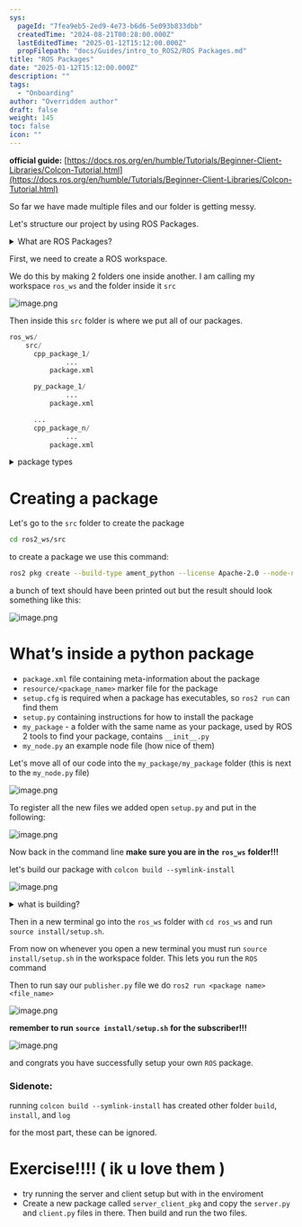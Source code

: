 ```yaml
---
sys:
  pageId: "7fea9eb5-2ed9-4e73-b6d6-5e093b833dbb"
  createdTime: "2024-08-21T00:28:00.000Z"
  lastEditedTime: "2025-01-12T15:12:00.000Z"
  propFilepath: "docs/Guides/intro_to_ROS2/ROS Packages.md"
title: "ROS Packages"
date: "2025-01-12T15:12:00.000Z"
description: ""
tags:
  - "Onboarding"
author: "Overridden author"
draft: false
weight: 145
toc: false
icon: ""
---
```


**official guide:** [https://docs.ros.org/en/humble/Tutorials/Beginner-Client-Libraries/Colcon-Tutorial.html](https://docs.ros.org/en/humble/Tutorials/Beginner-Client-Libraries/Colcon-Tutorial.html)

So far we have made multiple files and our folder is getting messy.

Let's structure our project by using ROS Packages.

<details>

<summary>What are ROS Packages?</summary>

ROS Packages are, as the name implies, packages of code that are highly sharable between ROS developers.

They consist of a folder, `package.xml` file, and source code

```python
      cpp_package_1/
		      ... imagine much code files here ..
          package.xml
```

</details>

First, we need to create a ROS workspace.

We do this by making 2 folders one inside another. I am calling my workspace `ros_ws` and the folder inside it `src`

![image.png](https://prod-files-secure.s3.us-west-2.amazonaws.com/d518164a-d88e-44d1-a4ee-3adb3bd8bce0/70706947-fd18-4537-a67b-e12946812d31/image.png?X-Amz-Algorithm=AWS4-HMAC-SHA256&X-Amz-Content-Sha256=UNSIGNED-PAYLOAD&X-Amz-Credential=ASIAZI2LB4662T6Q3KMA%2F20250627%2Fus-west-2%2Fs3%2Faws4_request&X-Amz-Date=20250627T210802Z&X-Amz-Expires=3600&X-Amz-Security-Token=IQoJb3JpZ2luX2VjEIP%2F%2F%2F%2F%2F%2F%2F%2F%2F%2FwEaCXVzLXdlc3QtMiJIMEYCIQChXfqH0UjIu6lLaSTrJrU4qrdy7ZYbTYLbC6WpgpOf%2BwIhAIVZ33JgEEZ%2FepYCBzc3Gv%2BRUEq%2F447Mx8UkS2crYyQbKv8DCHwQABoMNjM3NDIzMTgzODA1IgzGoPloLIWYH4lMoJgq3APxgXnyfua7eF8AoAFmJ9lyq%2Fo2G6Eo8T2m9Hze%2B%2BpF4ldACE9oshtiSUOWmdRFbDGd0jQ9nsiQEyd4CSUm%2BYtr1wjfhhK%2Fp34YHGBDuf%2FVQ7eTpqHBE5fGq4tPjrf%2BcxTTqACNG37AEVn7ukpWFTYUI1e5IFIAe63lFW8kZs4aADtU%2BSK9pwsweMgUPX29n9EnmgHiE88qtsVQhK25emAlN7vJNefoWJ4re9gJYTcELCekALXMvwHkGLk%2BdmWneMI7fjP1MLg53pS4S7v9FgW1AfJM9rdKjUsl99MIezYfRKEh56eTAs73VtdMqrxMTkQzit%2FUJ4e%2FB%2Fhg8JekGiTKLT9UWoTk2GNIPCvHbOmMjQyYrYxBbPSX1M6kq%2FlL7fM3%2FYSrYXg2Sghaoet2o7Qp51unMmB7lChC2Cn0POXsdKF7nIND40A1djmo8HqN8C0XfYXHZu1pR2imh79xS98ycyquqcxD1b7JepFD6HRCFOVj4wCqGbhdImg5xqQTc1o%2B7C7g1wgqx7Uk59wxwh335B%2F32y9LV5Pb%2BkZ3d7i5fJlmqIOrFT3foXGqxwJFty05IId1IiLZ6KUrwtsdC7c4CNLtULBbi%2Fil%2BPA3fLLd4bZEQqD%2BOZ1etIyW8DDBy%2FvCBjqkAbDV67BQJ6raHNd6TCyG%2F4UagrHIEhFulxkslVXTQa9r56X%2FUfxR90at0NkM%2B%2Bi0oEA%2BPU46NFAImL2GtPDLB8NfMONqcf2vGhznP3Im0M%2BaQMGSrJdReDbNOFWN6zC1S3ox2bwbyXX%2BWL8MTmAEyG4P9BehbWaDty16Rxpi5ixbRcBndtzQA2L3eznStqQz4%2Blc25ddunwJ0t0GHZ1YjvHMZxV3&X-Amz-Signature=1436988951bb013378cf6dd9ff709644ce9a9913c3e36f2d8d6c6a29f5e142ef&X-Amz-SignedHeaders=host&x-amz-checksum-mode=ENABLED&x-id=GetObject)

Then inside this `src` folder is where we put all of our packages.

```python
ros_ws/
    src/
      cpp_package_1/
		      ...
          package.xml

      py_package_1/
		      ...
          package.xml

      ...
      cpp_package_n/
		      ...
          package.xml

```

<details>

<summary>package types</summary>

packages can be either `C++` or python.

the intern file structure is different for each but for this guide we will stick to creating python packages

</details>

# Creating a package

Let's go to the `src` folder to create the package

```bash
cd ros2_ws/src
```

to create a package we use this command:

```bash
ros2 pkg create --build-type ament_python --license Apache-2.0 --node-name my_node my_package
```

a bunch of text should have been printed out but the result should look something like this:

![image.png](https://prod-files-secure.s3.us-west-2.amazonaws.com/d518164a-d88e-44d1-a4ee-3adb3bd8bce0/e6cf1e3f-8512-4a3e-b131-079f800bf3e8/image.png?X-Amz-Algorithm=AWS4-HMAC-SHA256&X-Amz-Content-Sha256=UNSIGNED-PAYLOAD&X-Amz-Credential=ASIAZI2LB4662T6Q3KMA%2F20250627%2Fus-west-2%2Fs3%2Faws4_request&X-Amz-Date=20250627T210802Z&X-Amz-Expires=3600&X-Amz-Security-Token=IQoJb3JpZ2luX2VjEIP%2F%2F%2F%2F%2F%2F%2F%2F%2F%2FwEaCXVzLXdlc3QtMiJIMEYCIQChXfqH0UjIu6lLaSTrJrU4qrdy7ZYbTYLbC6WpgpOf%2BwIhAIVZ33JgEEZ%2FepYCBzc3Gv%2BRUEq%2F447Mx8UkS2crYyQbKv8DCHwQABoMNjM3NDIzMTgzODA1IgzGoPloLIWYH4lMoJgq3APxgXnyfua7eF8AoAFmJ9lyq%2Fo2G6Eo8T2m9Hze%2B%2BpF4ldACE9oshtiSUOWmdRFbDGd0jQ9nsiQEyd4CSUm%2BYtr1wjfhhK%2Fp34YHGBDuf%2FVQ7eTpqHBE5fGq4tPjrf%2BcxTTqACNG37AEVn7ukpWFTYUI1e5IFIAe63lFW8kZs4aADtU%2BSK9pwsweMgUPX29n9EnmgHiE88qtsVQhK25emAlN7vJNefoWJ4re9gJYTcELCekALXMvwHkGLk%2BdmWneMI7fjP1MLg53pS4S7v9FgW1AfJM9rdKjUsl99MIezYfRKEh56eTAs73VtdMqrxMTkQzit%2FUJ4e%2FB%2Fhg8JekGiTKLT9UWoTk2GNIPCvHbOmMjQyYrYxBbPSX1M6kq%2FlL7fM3%2FYSrYXg2Sghaoet2o7Qp51unMmB7lChC2Cn0POXsdKF7nIND40A1djmo8HqN8C0XfYXHZu1pR2imh79xS98ycyquqcxD1b7JepFD6HRCFOVj4wCqGbhdImg5xqQTc1o%2B7C7g1wgqx7Uk59wxwh335B%2F32y9LV5Pb%2BkZ3d7i5fJlmqIOrFT3foXGqxwJFty05IId1IiLZ6KUrwtsdC7c4CNLtULBbi%2Fil%2BPA3fLLd4bZEQqD%2BOZ1etIyW8DDBy%2FvCBjqkAbDV67BQJ6raHNd6TCyG%2F4UagrHIEhFulxkslVXTQa9r56X%2FUfxR90at0NkM%2B%2Bi0oEA%2BPU46NFAImL2GtPDLB8NfMONqcf2vGhznP3Im0M%2BaQMGSrJdReDbNOFWN6zC1S3ox2bwbyXX%2BWL8MTmAEyG4P9BehbWaDty16Rxpi5ixbRcBndtzQA2L3eznStqQz4%2Blc25ddunwJ0t0GHZ1YjvHMZxV3&X-Amz-Signature=553dcef5ca2f1f3d102a27397b1428a0e255d18c838c9aa4f89c5fe444cba03e&X-Amz-SignedHeaders=host&x-amz-checksum-mode=ENABLED&x-id=GetObject)

# What’s inside a python package

- `package.xml` file containing meta-information about the package
- `resource/<package_name>` marker file for the package
- `setup.cfg` is required when a package has executables, so `ros2 run` can find them
- `setup.py` containing instructions for how to install the package
- `my_package` - a folder with the same name as your package, used by ROS 2 tools to find your package, contains `__init__.py`
- `my_node.py` an example node file (how nice of them)

Let's move all of our code into the `my_package/my_package` folder (this is next to the `my_node.py` file)

![image.png](https://prod-files-secure.s3.us-west-2.amazonaws.com/d518164a-d88e-44d1-a4ee-3adb3bd8bce0/9ce58f11-0da9-4d3e-b86d-506a9685d378/image.png?X-Amz-Algorithm=AWS4-HMAC-SHA256&X-Amz-Content-Sha256=UNSIGNED-PAYLOAD&X-Amz-Credential=ASIAZI2LB4662T6Q3KMA%2F20250627%2Fus-west-2%2Fs3%2Faws4_request&X-Amz-Date=20250627T210802Z&X-Amz-Expires=3600&X-Amz-Security-Token=IQoJb3JpZ2luX2VjEIP%2F%2F%2F%2F%2F%2F%2F%2F%2F%2FwEaCXVzLXdlc3QtMiJIMEYCIQChXfqH0UjIu6lLaSTrJrU4qrdy7ZYbTYLbC6WpgpOf%2BwIhAIVZ33JgEEZ%2FepYCBzc3Gv%2BRUEq%2F447Mx8UkS2crYyQbKv8DCHwQABoMNjM3NDIzMTgzODA1IgzGoPloLIWYH4lMoJgq3APxgXnyfua7eF8AoAFmJ9lyq%2Fo2G6Eo8T2m9Hze%2B%2BpF4ldACE9oshtiSUOWmdRFbDGd0jQ9nsiQEyd4CSUm%2BYtr1wjfhhK%2Fp34YHGBDuf%2FVQ7eTpqHBE5fGq4tPjrf%2BcxTTqACNG37AEVn7ukpWFTYUI1e5IFIAe63lFW8kZs4aADtU%2BSK9pwsweMgUPX29n9EnmgHiE88qtsVQhK25emAlN7vJNefoWJ4re9gJYTcELCekALXMvwHkGLk%2BdmWneMI7fjP1MLg53pS4S7v9FgW1AfJM9rdKjUsl99MIezYfRKEh56eTAs73VtdMqrxMTkQzit%2FUJ4e%2FB%2Fhg8JekGiTKLT9UWoTk2GNIPCvHbOmMjQyYrYxBbPSX1M6kq%2FlL7fM3%2FYSrYXg2Sghaoet2o7Qp51unMmB7lChC2Cn0POXsdKF7nIND40A1djmo8HqN8C0XfYXHZu1pR2imh79xS98ycyquqcxD1b7JepFD6HRCFOVj4wCqGbhdImg5xqQTc1o%2B7C7g1wgqx7Uk59wxwh335B%2F32y9LV5Pb%2BkZ3d7i5fJlmqIOrFT3foXGqxwJFty05IId1IiLZ6KUrwtsdC7c4CNLtULBbi%2Fil%2BPA3fLLd4bZEQqD%2BOZ1etIyW8DDBy%2FvCBjqkAbDV67BQJ6raHNd6TCyG%2F4UagrHIEhFulxkslVXTQa9r56X%2FUfxR90at0NkM%2B%2Bi0oEA%2BPU46NFAImL2GtPDLB8NfMONqcf2vGhznP3Im0M%2BaQMGSrJdReDbNOFWN6zC1S3ox2bwbyXX%2BWL8MTmAEyG4P9BehbWaDty16Rxpi5ixbRcBndtzQA2L3eznStqQz4%2Blc25ddunwJ0t0GHZ1YjvHMZxV3&X-Amz-Signature=622d01fbb8974e693dcc80fb05a9247882120413e197758b0853e3d7083f746b&X-Amz-SignedHeaders=host&x-amz-checksum-mode=ENABLED&x-id=GetObject)

To register all the new files we added open `setup.py` and put in the following:

![image.png](https://prod-files-secure.s3.us-west-2.amazonaws.com/d518164a-d88e-44d1-a4ee-3adb3bd8bce0/1cd7c262-4cae-4496-9d75-c178537d24a2/image.png?X-Amz-Algorithm=AWS4-HMAC-SHA256&X-Amz-Content-Sha256=UNSIGNED-PAYLOAD&X-Amz-Credential=ASIAZI2LB4662T6Q3KMA%2F20250627%2Fus-west-2%2Fs3%2Faws4_request&X-Amz-Date=20250627T210802Z&X-Amz-Expires=3600&X-Amz-Security-Token=IQoJb3JpZ2luX2VjEIP%2F%2F%2F%2F%2F%2F%2F%2F%2F%2FwEaCXVzLXdlc3QtMiJIMEYCIQChXfqH0UjIu6lLaSTrJrU4qrdy7ZYbTYLbC6WpgpOf%2BwIhAIVZ33JgEEZ%2FepYCBzc3Gv%2BRUEq%2F447Mx8UkS2crYyQbKv8DCHwQABoMNjM3NDIzMTgzODA1IgzGoPloLIWYH4lMoJgq3APxgXnyfua7eF8AoAFmJ9lyq%2Fo2G6Eo8T2m9Hze%2B%2BpF4ldACE9oshtiSUOWmdRFbDGd0jQ9nsiQEyd4CSUm%2BYtr1wjfhhK%2Fp34YHGBDuf%2FVQ7eTpqHBE5fGq4tPjrf%2BcxTTqACNG37AEVn7ukpWFTYUI1e5IFIAe63lFW8kZs4aADtU%2BSK9pwsweMgUPX29n9EnmgHiE88qtsVQhK25emAlN7vJNefoWJ4re9gJYTcELCekALXMvwHkGLk%2BdmWneMI7fjP1MLg53pS4S7v9FgW1AfJM9rdKjUsl99MIezYfRKEh56eTAs73VtdMqrxMTkQzit%2FUJ4e%2FB%2Fhg8JekGiTKLT9UWoTk2GNIPCvHbOmMjQyYrYxBbPSX1M6kq%2FlL7fM3%2FYSrYXg2Sghaoet2o7Qp51unMmB7lChC2Cn0POXsdKF7nIND40A1djmo8HqN8C0XfYXHZu1pR2imh79xS98ycyquqcxD1b7JepFD6HRCFOVj4wCqGbhdImg5xqQTc1o%2B7C7g1wgqx7Uk59wxwh335B%2F32y9LV5Pb%2BkZ3d7i5fJlmqIOrFT3foXGqxwJFty05IId1IiLZ6KUrwtsdC7c4CNLtULBbi%2Fil%2BPA3fLLd4bZEQqD%2BOZ1etIyW8DDBy%2FvCBjqkAbDV67BQJ6raHNd6TCyG%2F4UagrHIEhFulxkslVXTQa9r56X%2FUfxR90at0NkM%2B%2Bi0oEA%2BPU46NFAImL2GtPDLB8NfMONqcf2vGhznP3Im0M%2BaQMGSrJdReDbNOFWN6zC1S3ox2bwbyXX%2BWL8MTmAEyG4P9BehbWaDty16Rxpi5ixbRcBndtzQA2L3eznStqQz4%2Blc25ddunwJ0t0GHZ1YjvHMZxV3&X-Amz-Signature=a73297b800d7882be98208c1b0fd13c9023e044153ca976c2b7c5762d8692d30&X-Amz-SignedHeaders=host&x-amz-checksum-mode=ENABLED&x-id=GetObject)

Now back in the command line **make sure you are in the** **`ros_ws`** **folder!!!**

let's build our package with `colcon build --symlink-install`

![image.png](https://prod-files-secure.s3.us-west-2.amazonaws.com/d518164a-d88e-44d1-a4ee-3adb3bd8bce0/2f2a0d27-b173-48fd-b189-5f5c0ce65619/image.png?X-Amz-Algorithm=AWS4-HMAC-SHA256&X-Amz-Content-Sha256=UNSIGNED-PAYLOAD&X-Amz-Credential=ASIAZI2LB4662T6Q3KMA%2F20250627%2Fus-west-2%2Fs3%2Faws4_request&X-Amz-Date=20250627T210802Z&X-Amz-Expires=3600&X-Amz-Security-Token=IQoJb3JpZ2luX2VjEIP%2F%2F%2F%2F%2F%2F%2F%2F%2F%2FwEaCXVzLXdlc3QtMiJIMEYCIQChXfqH0UjIu6lLaSTrJrU4qrdy7ZYbTYLbC6WpgpOf%2BwIhAIVZ33JgEEZ%2FepYCBzc3Gv%2BRUEq%2F447Mx8UkS2crYyQbKv8DCHwQABoMNjM3NDIzMTgzODA1IgzGoPloLIWYH4lMoJgq3APxgXnyfua7eF8AoAFmJ9lyq%2Fo2G6Eo8T2m9Hze%2B%2BpF4ldACE9oshtiSUOWmdRFbDGd0jQ9nsiQEyd4CSUm%2BYtr1wjfhhK%2Fp34YHGBDuf%2FVQ7eTpqHBE5fGq4tPjrf%2BcxTTqACNG37AEVn7ukpWFTYUI1e5IFIAe63lFW8kZs4aADtU%2BSK9pwsweMgUPX29n9EnmgHiE88qtsVQhK25emAlN7vJNefoWJ4re9gJYTcELCekALXMvwHkGLk%2BdmWneMI7fjP1MLg53pS4S7v9FgW1AfJM9rdKjUsl99MIezYfRKEh56eTAs73VtdMqrxMTkQzit%2FUJ4e%2FB%2Fhg8JekGiTKLT9UWoTk2GNIPCvHbOmMjQyYrYxBbPSX1M6kq%2FlL7fM3%2FYSrYXg2Sghaoet2o7Qp51unMmB7lChC2Cn0POXsdKF7nIND40A1djmo8HqN8C0XfYXHZu1pR2imh79xS98ycyquqcxD1b7JepFD6HRCFOVj4wCqGbhdImg5xqQTc1o%2B7C7g1wgqx7Uk59wxwh335B%2F32y9LV5Pb%2BkZ3d7i5fJlmqIOrFT3foXGqxwJFty05IId1IiLZ6KUrwtsdC7c4CNLtULBbi%2Fil%2BPA3fLLd4bZEQqD%2BOZ1etIyW8DDBy%2FvCBjqkAbDV67BQJ6raHNd6TCyG%2F4UagrHIEhFulxkslVXTQa9r56X%2FUfxR90at0NkM%2B%2Bi0oEA%2BPU46NFAImL2GtPDLB8NfMONqcf2vGhznP3Im0M%2BaQMGSrJdReDbNOFWN6zC1S3ox2bwbyXX%2BWL8MTmAEyG4P9BehbWaDty16Rxpi5ixbRcBndtzQA2L3eznStqQz4%2Blc25ddunwJ0t0GHZ1YjvHMZxV3&X-Amz-Signature=b3c6d1ab5ba525bbc5bcb31ecb81fb12a3006eb94a91a303314562e184fb98cd&X-Amz-SignedHeaders=host&x-amz-checksum-mode=ENABLED&x-id=GetObject)

<details>

<summary>what is building?</summary>

if you are a CS major at Rose-Hulman you will learn the answer to this in CSSE132

but TLDR; is it combines all the code files into one program that can be run easily 

</details>

Then in a new terminal go into the `ros_ws` folder with `cd ros_ws` and run `source install/setup.sh`. 

From now on whenever you open a new terminal you must run `source install/setup.sh` in the workspace folder. This lets you run the `ROS` command

Then to run say our `publisher.py` file we do `ros2 run <package name> <file_name>`

![image.png](https://prod-files-secure.s3.us-west-2.amazonaws.com/d518164a-d88e-44d1-a4ee-3adb3bd8bce0/4f4b1219-3a44-4632-aa0a-ce3471699f59/image.png?X-Amz-Algorithm=AWS4-HMAC-SHA256&X-Amz-Content-Sha256=UNSIGNED-PAYLOAD&X-Amz-Credential=ASIAZI2LB4662T6Q3KMA%2F20250627%2Fus-west-2%2Fs3%2Faws4_request&X-Amz-Date=20250627T210802Z&X-Amz-Expires=3600&X-Amz-Security-Token=IQoJb3JpZ2luX2VjEIP%2F%2F%2F%2F%2F%2F%2F%2F%2F%2FwEaCXVzLXdlc3QtMiJIMEYCIQChXfqH0UjIu6lLaSTrJrU4qrdy7ZYbTYLbC6WpgpOf%2BwIhAIVZ33JgEEZ%2FepYCBzc3Gv%2BRUEq%2F447Mx8UkS2crYyQbKv8DCHwQABoMNjM3NDIzMTgzODA1IgzGoPloLIWYH4lMoJgq3APxgXnyfua7eF8AoAFmJ9lyq%2Fo2G6Eo8T2m9Hze%2B%2BpF4ldACE9oshtiSUOWmdRFbDGd0jQ9nsiQEyd4CSUm%2BYtr1wjfhhK%2Fp34YHGBDuf%2FVQ7eTpqHBE5fGq4tPjrf%2BcxTTqACNG37AEVn7ukpWFTYUI1e5IFIAe63lFW8kZs4aADtU%2BSK9pwsweMgUPX29n9EnmgHiE88qtsVQhK25emAlN7vJNefoWJ4re9gJYTcELCekALXMvwHkGLk%2BdmWneMI7fjP1MLg53pS4S7v9FgW1AfJM9rdKjUsl99MIezYfRKEh56eTAs73VtdMqrxMTkQzit%2FUJ4e%2FB%2Fhg8JekGiTKLT9UWoTk2GNIPCvHbOmMjQyYrYxBbPSX1M6kq%2FlL7fM3%2FYSrYXg2Sghaoet2o7Qp51unMmB7lChC2Cn0POXsdKF7nIND40A1djmo8HqN8C0XfYXHZu1pR2imh79xS98ycyquqcxD1b7JepFD6HRCFOVj4wCqGbhdImg5xqQTc1o%2B7C7g1wgqx7Uk59wxwh335B%2F32y9LV5Pb%2BkZ3d7i5fJlmqIOrFT3foXGqxwJFty05IId1IiLZ6KUrwtsdC7c4CNLtULBbi%2Fil%2BPA3fLLd4bZEQqD%2BOZ1etIyW8DDBy%2FvCBjqkAbDV67BQJ6raHNd6TCyG%2F4UagrHIEhFulxkslVXTQa9r56X%2FUfxR90at0NkM%2B%2Bi0oEA%2BPU46NFAImL2GtPDLB8NfMONqcf2vGhznP3Im0M%2BaQMGSrJdReDbNOFWN6zC1S3ox2bwbyXX%2BWL8MTmAEyG4P9BehbWaDty16Rxpi5ixbRcBndtzQA2L3eznStqQz4%2Blc25ddunwJ0t0GHZ1YjvHMZxV3&X-Amz-Signature=f81ea5d68dd3aedf1ed3251a944e1398eee54413a3fbe1c1b171378a1cefef0f&X-Amz-SignedHeaders=host&x-amz-checksum-mode=ENABLED&x-id=GetObject)

**remember to run** **`source install/setup.sh`** **for the subscriber!!!**

![image.png](https://prod-files-secure.s3.us-west-2.amazonaws.com/d518164a-d88e-44d1-a4ee-3adb3bd8bce0/02121119-dad4-49ec-8356-c956108b4243/image.png?X-Amz-Algorithm=AWS4-HMAC-SHA256&X-Amz-Content-Sha256=UNSIGNED-PAYLOAD&X-Amz-Credential=ASIAZI2LB4662T6Q3KMA%2F20250627%2Fus-west-2%2Fs3%2Faws4_request&X-Amz-Date=20250627T210802Z&X-Amz-Expires=3600&X-Amz-Security-Token=IQoJb3JpZ2luX2VjEIP%2F%2F%2F%2F%2F%2F%2F%2F%2F%2FwEaCXVzLXdlc3QtMiJIMEYCIQChXfqH0UjIu6lLaSTrJrU4qrdy7ZYbTYLbC6WpgpOf%2BwIhAIVZ33JgEEZ%2FepYCBzc3Gv%2BRUEq%2F447Mx8UkS2crYyQbKv8DCHwQABoMNjM3NDIzMTgzODA1IgzGoPloLIWYH4lMoJgq3APxgXnyfua7eF8AoAFmJ9lyq%2Fo2G6Eo8T2m9Hze%2B%2BpF4ldACE9oshtiSUOWmdRFbDGd0jQ9nsiQEyd4CSUm%2BYtr1wjfhhK%2Fp34YHGBDuf%2FVQ7eTpqHBE5fGq4tPjrf%2BcxTTqACNG37AEVn7ukpWFTYUI1e5IFIAe63lFW8kZs4aADtU%2BSK9pwsweMgUPX29n9EnmgHiE88qtsVQhK25emAlN7vJNefoWJ4re9gJYTcELCekALXMvwHkGLk%2BdmWneMI7fjP1MLg53pS4S7v9FgW1AfJM9rdKjUsl99MIezYfRKEh56eTAs73VtdMqrxMTkQzit%2FUJ4e%2FB%2Fhg8JekGiTKLT9UWoTk2GNIPCvHbOmMjQyYrYxBbPSX1M6kq%2FlL7fM3%2FYSrYXg2Sghaoet2o7Qp51unMmB7lChC2Cn0POXsdKF7nIND40A1djmo8HqN8C0XfYXHZu1pR2imh79xS98ycyquqcxD1b7JepFD6HRCFOVj4wCqGbhdImg5xqQTc1o%2B7C7g1wgqx7Uk59wxwh335B%2F32y9LV5Pb%2BkZ3d7i5fJlmqIOrFT3foXGqxwJFty05IId1IiLZ6KUrwtsdC7c4CNLtULBbi%2Fil%2BPA3fLLd4bZEQqD%2BOZ1etIyW8DDBy%2FvCBjqkAbDV67BQJ6raHNd6TCyG%2F4UagrHIEhFulxkslVXTQa9r56X%2FUfxR90at0NkM%2B%2Bi0oEA%2BPU46NFAImL2GtPDLB8NfMONqcf2vGhznP3Im0M%2BaQMGSrJdReDbNOFWN6zC1S3ox2bwbyXX%2BWL8MTmAEyG4P9BehbWaDty16Rxpi5ixbRcBndtzQA2L3eznStqQz4%2Blc25ddunwJ0t0GHZ1YjvHMZxV3&X-Amz-Signature=97ae1b9b15d8821136df4502cab0929e1e5630f402efbeb9dd71a8baf9df9fc4&X-Amz-SignedHeaders=host&x-amz-checksum-mode=ENABLED&x-id=GetObject)

and congrats you have successfully setup your own `ROS` package.

### Sidenote:

running `colcon build --symlink-install` has created other folder `build`, `install`, and `log`

for the most part, these can be ignored.

# Exercise!!!! ( ik u love them )

- try running the server and client setup but with in the enviroment
- Create a new package called `server_client_pkg` and copy the `server.py` and `client.py` files in there. Then build and run the two files.
